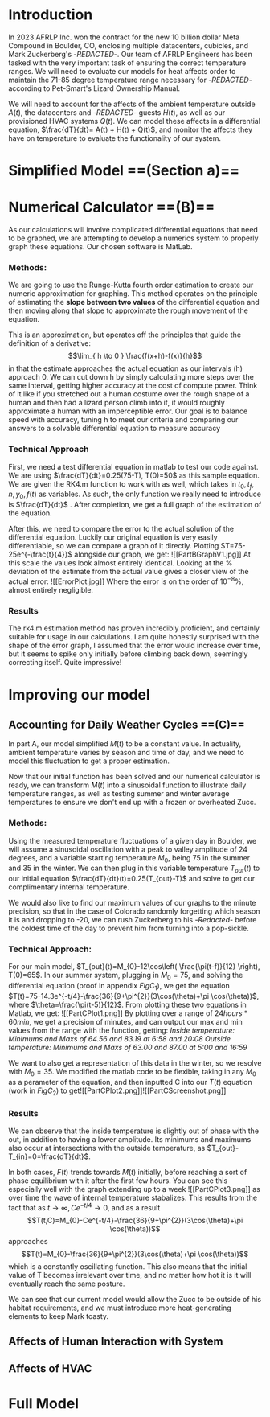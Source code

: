 # Introduction
  In 2023 AFRLP Inc. won the contract for the new 10 billion dollar Meta Compound in Boulder, CO, enclosing multiple datacenters, cubicles, and Mark Zuckerberg's -*REDACTED*-. Our team of AFRLP Engineers has been tasked with the very important task of ensuring the correct temperature ranges. We will need to evaluate our models for heat affects order to maintain the 71-85 degree temperature range necessary for -*REDACTED*- according to Pet-Smart's Lizard Ownership Manual. 

  We will need to account for the affects of the ambient temperature outside $A(t)$, the datacenters and -*REDACTED*- guests $H(t)$, as well as our provisioned HVAC systems $Q(t)$. We can model these affects in a differential equation, $\frac{dT}{dt}= A(t) + H(t) + Q(t)$, and monitor the affects they have on temperature to evaluate the functionality of our system. 

# Simplified Model ==(Section a)==

# Numerical Calculator ==(B)==

   As our calculations will involve complicated differential equations that need to be graphed, we are attempting to develop a numerics system to properly graph these equations. Our chosen software is MatLab.
### Methods:
   We are going to use the Runge-Kutta fourth order estimation to create our numeric approximation for graphing. This method operates on the principle of estimating the **slope between two values**  of the differential equation and then moving along that slope to approximate the rough movement of the equation. 
   
   This is an approximation, but operates off the principles that guide the definition of a derivative: $$\lim_{ h \to 0 } \frac{f(x+h)-f(x)}{h}$$in that the estimate approaches the actual equation as our intervals (h) approach 0. We can cut down h by simply calculating more steps over the same interval, getting higher accuracy at the cost of compute power. Think of it like if you stretched out a human costume over the rough shape of a human and then had a lizard person climb into it, it would roughly approximate a human with an imperceptible error. Our goal is to balance speed with accuracy, tuning h to meet our criteria and comparing our answers to a solvable differential equation to measure accuracy

### Technical Approach
   First, we need a test differential equation in matlab to test our code against. We are using $\frac{dT}{dt}=0.25(75-T), T(0)=50$ as this sample equation. We are given the RK4.m function to work with as well, which takes in $t_{0},t_{f},n,y_{0},f(t)$ as variables. As such, the only function we really need to introduce is $\frac{dT}{dt}$ .  After completion, we get a full graph of the estimation of the equation.
   
   After this, we need to compare the error to the actual solution of the differential equation. Luckily our original equation is very easily differentiable, so we can compare a graph of it directly. Plotting $T=75-25e^{-\frac{t}{4}}$ alongside our graph, we get: ![[PartBGraphV1.jpg]] At this scale the values look almost entirely identical. Looking at the % deviation of the estimate from the actual value gives a closer view of the actual error: ![[ErrorPlot.jpg]] Where the error is on the order of $10^{-8}$%, almost entirely negligible.
### Results
   The rk4.m estimation method has proven incredibly proficient, and certainly suitable for usage in our calculations. I am quite honestly surprised with the shape of the error graph, I assumed that the error would increase over time, but it seems to spike only initially before climbing back down, seemingly correcting itself. Quite impressive!


# Improving our model 

## Accounting for Daily Weather Cycles ==(C)==

   In part A, our model simplified $M(t)$ to be a constant value. In actuality, ambient temperature varies by season and time of day, and we need to model this fluctuation to get a proper estimation. 
   
   Now that our initial function has been solved and our numerical calculator is ready, we can transform $M(t)$ into a sinusoidal function to illustrate daily temperature ranges, as well as testing summer and winter average temperatures to ensure we don't end up with a frozen or overheated Zucc. 
### Methods:

  Using the measured temperature fluctuations of a given day in Boulder, we will assume a sinusoidal oscillation with a peak to valley amplitude of 24 degrees, and a variable starting temperature $M_{0}$, being 75 in the summer and 35 in the winter. We can then plug in this variable temperature $T_{out}(t)$ to our initial equation $\frac{dT}{dt}(t)=0.25(T_{out}-T)$ and solve to get our complimentary internal temperature. 
  
  We would also like to find our maximum values of our graphs to the minute precision, so that in the case of Colorado randomly forgetting which season it is and dropping to -20, we can rush Zuckerberg to his -*Redacted*- before the coldest time of the day to prevent him from turning into a pop-sickle. 

### Technical Approach:

   For our main model, $T_{out}(t)=M_{0}-12\cos\left( \frac{\pi(t-f)}{12} \right), T(0)=65$. In our summer system, plugging in $M_{0}=75$, and solving the differential equation (proof in appendix  $Fig C_{1}$), we get the equation $T(t)=75-14.3e^{-t/4}-\frac{36}{9+\pi^{2}}(3\cos(\theta)+\pi \cos(\theta))$, where $\theta=\frac{\pi(t-5)}{12}$. From plotting these two equations in Matlab, we get: ![[PartCPlot1.png]]
   By plotting over a range of $24hours*60min$, we get a precision of minutes, and can output our max and min values from the range with the function, getting:   *Inside temperature: Minimums and Maxs of 64.56 and 83.19 at 6:58 and 20:08  Outside temperature: Minimums and Maxs of 63.00 and 87.00 at 5:00 and 16:59* 
   
   We want to also get a representation of this data in the winter, so we resolve with $M_{0}=35$. We modified the matlab code to be flexible, taking in any $M_{0}$ as a perameter of the equation, and then inputted C into our $T(t)$ equation (work in $FigC_{2}$) to get![[PartCPlot2.png]]![[PartCScreenshot.png]]

### Results

   We can observe that the inside temperature is slightly out of phase with the out, in addition to having a lower amplitude. Its minimums and maximums also occur at intersections with the outside temperature, as $T_{out}-T_{in}=0=\frac{dT}{dt}$. 
   
   In both cases, $F(t)$ trends towards $M(t)$ initially, before reaching a sort of phase equilibrium with it after the first few hours. You can see this especially well with the graph extending up to a week ![[PartCPlot3.png]] as over time the wave of internal temperature stabalizes. This results from the fact that as $t\to \infty, Ce^{-t/4}\to 0$, and as a result $$T(t,C)=M_{0}-Ce^{-t/4}-\frac{36}{9+\pi^{2}}(3\cos(\theta)+\pi \cos(\theta))$$ approaches $$T(t)=M_{0}-\frac{36}{9+\pi^{2}}(3\cos(\theta)+\pi \cos(\theta))$$which is a constantly oscillating function. This also means that the initial value of T becomes irrelevant over time, and no matter how hot it is it will eventually reach the same posture. 
   
   We can see that our current model would allow the Zucc to be outside of his habitat requirements, and we must introduce more heat-generating elements to keep Mark toasty. 
## Affects of Human Interaction with System
	

## Affects of HVAC

# Full Model

